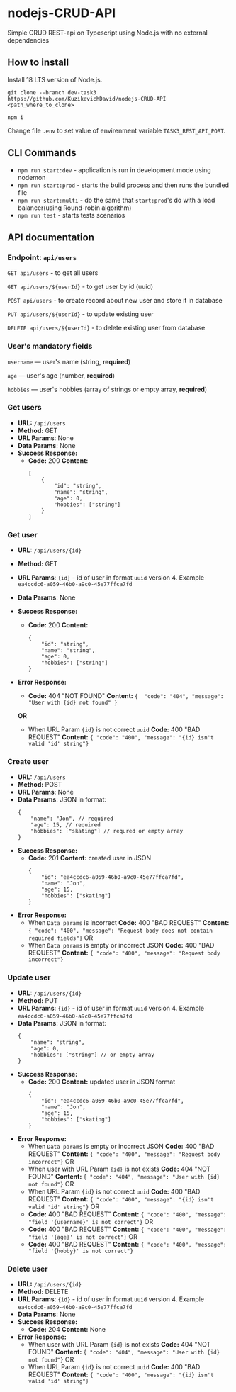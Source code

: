 # nodejs-CRUD-API
 Simple CRUD REST-api on Typescript using Node.js with no external dependencies
## How to install
 Install 18 LTS version of Node.js.

 `git clone --branch dev-task3 https://github.com/KuzikevichDavid/nodejs-CRUD-API <path_where_to_clone>`

 `npm i`

 Change file `.env` to set value of envirenment variable `TASK3_REST_API_PORT`. 
## CLI Commands
 - `npm run start:dev` - application is run in development mode using nodemon
 - `npm run start:prod` - starts the build process and then runs the bundled file
 - `npm run start:multi` - do the same that `start:prod`'s do with a load balancer(using Round-robin algorithm)
 - `npm run test` - starts tests scenarios
## API documentation

### Endpoint: `api/users`

`GET api/users` - to get all users

`GET api/users/${userId}` - to get user by id (uuid)

`POST api/users` - to create record about new user and store it in database

`PUT api/users/${userId}` - to update existing user 

`DELETE api/users/${userId}` - to delete existing user from database

### User's mandatory fields

`username` — user's name (string, **required**)

`age` — user's age (number, **required**)

`hobbies` — user's hobbies (array of strings or empty array, **required**)

### Get users
* **URL:**
	`/api/users`
* **Method:**
	GET
*  **URL Params**:
	None
* **Data Params**:
	None
* **Success Response:**
    * **Code:** 200 
    **Content:**
        ```
        [
        	{
        		"id": "string",
        		"name": "string",
        		"age": 0,
        		"hobbies": ["string"]
        	}
        ]
        ```
### Get user
* **URL:**
	`/api/users/{id}`
* **Method:**
	GET
*  **URL Params**:
	`{id}` - id of user in format `uuid` version 4. Example `ea4ccdc6-a059-46b0-a9c0-45e77ffca7fd`
* **Data Params**:
	None
* **Success Response:**
    * **Code:** 200 
    **Content:**
        ```
        {
        	"id": "string",
        	"name": "string",
        	"age": 0,
        	"hobbies": ["string"]
        }
        ```
* **Error Response:**
    * **Code:** 404 "NOT FOUND"
    **Content:** `{  "code": "404", "message": "User with {id} not found" }`

	**OR**

	* When URL Param `{id}` is not correct `uuid` 
	**Code:** 400 "BAD REQUEST"
    **Content:** `{ "code": "400", "message": "{id} isn't valid 'id' string"}`
	
### Create user
* **URL:**
	`/api/users`
* **Method:**
	POST
*  **URL Params**:
	None
* **Data Params**:
	JSON in format:
    ```
    {
		"name": "Jon", // required
		"age": 15, // required
		"hobbies": ["skating"] // requred or empty array
	}
	```
* **Success Response:**
	* **Code:** 201 
    **Content:** created user in JSON
	    ```
    	{
    		"id": "ea4ccdc6-a059-46b0-a9c0-45e77ffca7fd",
    		"name": "Jon",
    		"age": 15,
    		"hobbies": ["skating"]
    	}
    	```
* **Error Response:**
	* When `Data params` is incorrect
	**Code:** 400 "BAD REQUEST"
    **Content:** `{ "code": "400", "message": "Request body does not contain required fields"}`
	OR
	* When `Data params` is empty or incorrect JSON
	**Code:** 400 "BAD REQUEST"
    **Content:** `{ "code": "400", "message": "Request body incorrect"}`
### Update user
* **URL:**
	`/api/users/{id}`
* **Method:**
	PUT
*  **URL Params**:
	`{id}` - id of user in format `uuid` version 4. Example `ea4ccdc6-a059-46b0-a9c0-45e77ffca7fd`
* **Data Params**:
	JSON in format:
    ```
    {
		"name": "string", 
		"age": 0, 
		"hobbies": ["string"] // or empty array
	}
	```
* **Success Response:**
	* **Code:** 200
    **Content:** updated user in JSON format
	    ```
    	{
    		"id": "ea4ccdc6-a059-46b0-a9c0-45e77ffca7fd",
    		"name": "Jon",
    		"age": 15,
    		"hobbies": ["skating"]
    	}
* **Error Response:**
	* When `Data params` is empty or incorrect JSON
	**Code:** 400 "BAD REQUEST"
    **Content:** `{ "code": "400", "message": "Request body incorrect"}`
    OR
    * When user with URL Param `{id}` is not exists
	**Code:** 404 "NOT FOUND" 
    **Content:** `{ "code": "404", "message": "User with {id} not found"}`
	OR
	* When URL Param `{id}` is not correct `uuid`
	**Code:** 400 "BAD REQUEST" 
    **Content:** `{ "code": "400", "message": "{id} isn't valid 'id' string"}`
	OR
	* **Code:** 400 "BAD REQUEST" 
    **Content:** `{ "code": "400", "message": "field '{username}' is not correct"}`
	OR
	* **Code:** 400 "BAD REQUEST"
    **Content:** `{ "code": "400", "message": "field '{age}' is not correct"}`
	OR
	* **Code:** 400 "BAD REQUEST"
    **Content:** `{ "code": "400", "message": "field '{hobby}' is not correct"}`
### Delete user
* **URL:**
	`/api/users/{id}`
* **Method:**
	DELETE
*  **URL Params**:
	`{id}` - id of user in format `uuid` version 4. Example `ea4ccdc6-a059-46b0-a9c0-45e77ffca7fd`
* **Data Params**:
	None
* **Success Response:**
	* **Code:** 204
    **Content:**
	    None
* **Error Response:**
    * When user with URL Param `{id}` is not exists
	**Code:** 404 "NOT FOUND" 
    **Content:** `{ "code": "404", "message": "User with {id} not found"}`
	OR
	* When URL Param `{id}` is not correct `uuid`
	**Code:** 400 "BAD REQUEST" 
    **Content:** `{ "code": "400", "message": "{id} isn't valid 'id' string"}`
